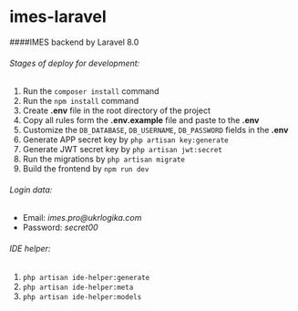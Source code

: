 # imes-laravel

####IMES backend by Laravel 8.0

###### Stages of deploy for development:

1. Run the `composer install` command
2. Run the `npm install` command
3. Create **.env** file in the root directory of the project
4. Copy all rules form the **.env.example** file and paste to the **.env**
5. Customize the `DB_DATABASE`, `DB_USERNAME`, `DB_PASSWORD` fields in the **.env**
6. Generate APP secret key by `php artisan key:generate`
7. Generate JWT secret key by `php artisan jwt:secret`
8. Run the migrations by `php artisan migrate`
9. Build the frontend by `npm run dev`

###### Login data:

* Email: _imes.pro@ukrlogika.com_ 
* Password: _secret00_

###### IDE helper:

1. `php artisan ide-helper:generate`
2. `php artisan ide-helper:meta`
3. `php artisan ide-helper:models`

